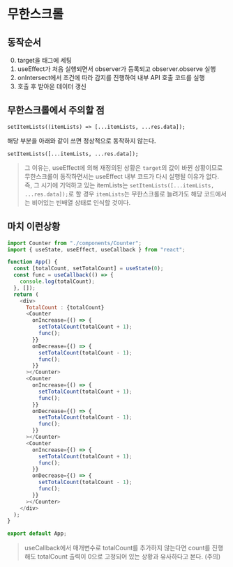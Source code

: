 # 무한스크롤

## 동작순서

0. target을 태그에 세팅
1. useEffect가 처음 실행되면서 observer가 등록되고 observer.observe 실행
2. onIntersect에서 조건에 따라 감지를 진행하여 내부 API 호출 코드를 실행
3. 호출 후 받아온 데이터 갱신

## 무한스크롤에서 주의할 점

```JS
setItemLists((itemLists) => [...itemLists, ...res.data]);
```

해당 부분을 아래와 같이 쓰면 정상적으로 동작하지 않는다.

```JS
setItemLists([...itemLists, ...res.data]);
```

> 그 이유는, useEffect에 의해 재정의된 상황은 `target`의 값이 바뀐 상황이므로
> 무한스크롤이 동작하면서는 useEffect 내부 코드가 다시 실행될 이유가 없다.
> 즉, 그 시기에 기억하고 있는 itemLists는 `setItemLists([...itemLists, ...res.data]);`로 할 경우
> `itemLists`는 무한스크롤로 늘려가도 해당 코드에서는 비어있는 빈배열 상태로 인식할 것이다.

## 마치 이런상황

```js
import Counter from "./components/Counter";
import { useState, useEffect, useCallback } from "react";

function App() {
  const [totalCount, setTotalCount] = useState(0);
  const func = useCallback(() => {
    console.log(totalCount);
  }, []);
  return (
    <div>
      TotalCount : {totalCount}
      <Counter
        onIncrease={() => {
          setTotalCount(totalCount + 1);
          func();
        }}
        onDecrease={() => {
          setTotalCount(totalCount - 1);
          func();
        }}
      ></Counter>
      <Counter
        onIncrease={() => {
          setTotalCount(totalCount + 1);
          func();
        }}
        onDecrease={() => {
          setTotalCount(totalCount - 1);
          func();
        }}
      ></Counter>
      <Counter
        onIncrease={() => {
          setTotalCount(totalCount + 1);
          func();
        }}
        onDecrease={() => {
          setTotalCount(totalCount - 1);
          func();
        }}
      ></Counter>
    </div>
  );
}

export default App;
```

> useCallback에서 매개변수로 totalCount를 추가하지 않는다면 count를 진행해도 totalCount 출력이 0으로 고정되어 있는 상황과 유사하다고 본다. (주의)
